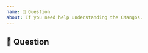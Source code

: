 ```yaml
---
name: 💬 Question
about: If you need help understanding the CMangos.
---
```

<!-- Chat with the CMangos DevTeam -->
<!-- If you need an answer right away, visit the CMangos Discord: https://discord.gg/XXXXXXX -->

## 💬 Question
<!-- Describe your Question in detail. Include screenshots and drawings if needed. -->
